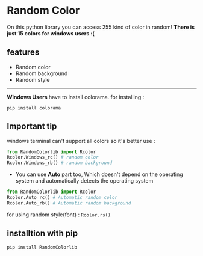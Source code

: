 # Random Color 


     
         

On this python library you can access 255 kind of color in random!
**There is just 15 colors for windows users :(**
## features

- Random color 
- Random background
- Random style

---
**Windows Users** have to install colorama.
for installing : 

`pip install colorama`

## **Important tip**
windows terminal can't support all colors so it's better use :
``` python 
from RandomColorlib import Rcolor
Rcolor.Windows_rc() # random color
Rcolor.Windows_rb() # random background
``` 
- You can use **Auto** part too, Which doesn't depend on the operating system and automatically detects the operating system
```python
from RandomColorlib import Rcolor
Rcolor.Auto_rc() # Automatic random color
Rcolor.Auto_rb() # Automatic random background
```

for using random style(font) : `Rcolor.rs()`

## installtion with pip 
`pip install RandomColorlib`

